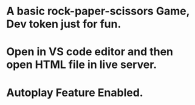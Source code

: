 # A basic rock-paper-scissors Game, Dev token just for fun.
# Open in VS code editor and then open HTML file in live server.
# Autoplay Feature Enabled.
